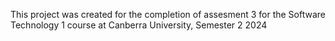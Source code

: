 This project was created for the completion of assesment 3 for the Software Technology 1 course at Canberra University, Semester 2 2024
